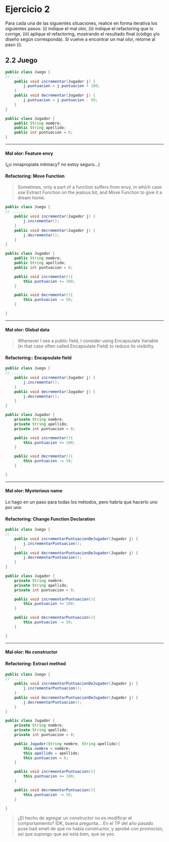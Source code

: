 # Ejercicio 2
Para cada una de las siguientes situaciones, realice en forma iterativa los siguientes pasos:
(i) indique el mal olor,
(ii) indique el refactoring que lo corrige,
(iii) aplique el refactoring, mostrando el resultado final (código y/o diseño según
corresponda).
Si vuelve a encontrar un mal olor, retorne al paso (i).

## 2.2 Juego
```java
public class Juego {
// ......
    public void incrementar(Jugador j) {
        j.puntuacion = j.puntuacion + 100;
    }
    public void decrementar(Jugador j) {
        j.puntuacion = j.puntuacion - 50;
    }
}

public class Jugador {
    public String nombre;
    public String apellido;
    public int puntuacion = 0;
}
```

---

#### Mal olor: Feature envy 
(¿o innapropiate intimacy? no estoy seguro...)
#### Refactoring: Move Function
> Sometimes, only a part of a function suffers from envy, in which
case use Extract Function on the jealous bit, and Move Function to give it a dream home. 

```java
public class Juego {
// ......
    public void incrementar(Jugador j) {
        j.incrementar();
    }
    public void decrementar(Jugador j) {
        j.decrementar();
    }
}

public class Jugador {
    public String nombre;
    public String apellido;
    public int puntuacion = 0;

    public void incrementar(){
        this.puntuacion += 100;
    }

    public void decrementar(){
        this.puntuacion -= 50;
    }

}
```

---

#### Mal olor: Global data
> Whenever I see a public field, I consider using Encapsulate Variable (in that case often called Encapsulate Field) to reduce its visibility.

#### Refactoring:: Encapsulate field
```java
public class Juego {
// ......
    public void incrementar(Jugador j) {
        j.incrementar();
    }
    public void decrementar(Jugador j) {
        j.decrementar();
    }
}

public class Jugador {
    private String nombre;
    private String apellido;
    private int puntuacion = 0;

    public void incrementar(){
        this.puntuacion += 100;
    }

    public void decrementar(){
        this.puntuacion -= 50;
    }

}
```

---

#### Mal olor: Mysterious name
Lo hago en un paso para todas los métodos, pero habría que hacerlo uno por uno

#### Refactoring: Change Function Declaration
```java
public class Juego {
// ......
    public void incrementarPuntuacionDeJugador(Jugador j) {
        j.incrementarPuntuacion();
    }
    public void decrementarPuntuacionDeJugador(Jugador j) {
        j.decrementarPuntuacion();
    }
}

public class Jugador {
    private String nombre;
    private String apellido;
    private int puntuacion = 0;

    public void incrementarPuntuacion(){
        this.puntuacion += 100;
    }

    public void decrementarPuntuacion(){
        this.puntuacion -= 50;
    }

}
```

---

#### Mal olor: No constructor
#### Refactoring: Extract method
```java
public class Juego {
// ......
    public void incrementarPuntuacionDeJugador(Jugador j) {
        j.incrementarPuntuacion();
    }
    public void decrementarPuntuacionDeJugador(Jugador j) {
        j.decrementarPuntuacion();
    }
}

public class Jugador {
    private String nombre;
    private String apellido;
    private int puntuacion = 0;

    public Jugador(String nombre, String apellido){
        this.nombre = nombre;
        this.apellido = apellido;
        this.puntuacion = 0;
    }

    public void incrementarPuntuacion(){
        this.puntuacion += 100;
    }

    public void decrementarPuntuacion(){
        this.puntuacion -= 50;
    }

}
```
> ¿El hecho de agregar un constructor no es modificar el comportamiento? IDK, buena pregunta...
> En el TP del año pasado puse bad smell de que no había constructor, y aprobé con promoción, así que supongo que así está bien, que se yoo
